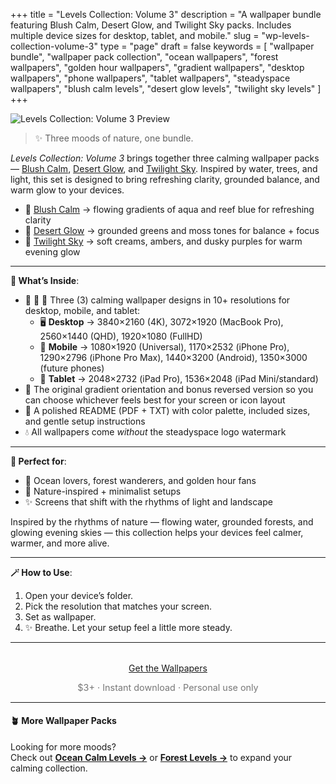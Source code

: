 +++
title = "Levels Collection: Volume 3"
description = "A wallpaper bundle featuring Blush Calm, Desert Glow, and Twilight Sky packs. Includes multiple device sizes for desktop, tablet, and mobile."
slug = "wp-levels-collection-volume-3"
type = "page"
draft = false
keywords = [
  "wallpaper bundle", "wallpaper pack collection", "ocean wallpapers",
  "forest wallpapers", "golden hour wallpapers", "gradient wallpapers",
  "desktop wallpapers", "phone wallpapers", "tablet wallpapers",
  "steadyspace wallpapers", "blush calm levels", "desert glow levels", "twilight sky levels"
]
+++

![Levels Collection: Volume 3 Preview](/images/wp-levels-collection-volume-3/levelscollection3cover.png)

> ✨ Three moods of nature, one bundle.

_Levels Collection: Volume 3_ brings together three calming wallpaper packs — [Blush Calm](/wp07-blush-calm-levels), [Desert Glow](/wp08-desert-glow-levels), and [Twilight Sky](/wp09-twilight-sky-levels). Inspired by water, trees, and light, this set is designed to bring refreshing clarity, grounded balance, and warm glow to your devices.

- 💮 [Blush Calm](/wp07-blush-calm-levels) → flowing gradients of aqua and reef blue for refreshing clarity
- 🌄 [Desert Glow](/wp08-desert-glow-levels) → grounded greens and moss tones for balance + focus
- 🌌 [Twilight Sky](/wp09-twilight-sky-levels) → soft creams, ambers, and dusky purples for warm evening glow

---

<div class="highlight-box">

**📂 What’s Inside**:

- 💮 🌄 🌌 Three (3) calming wallpaper designs in 10+ resolutions for desktop, mobile, and tablet:
  - 🖥 **Desktop** → 3840×2160 (4K), 3072×1920 (MacBook Pro), 2560×1440 (QHD), 1920×1080 (FullHD)
  - 📱 **Mobile** → 1080×1920 (Universal), 1170×2532 (iPhone Pro), 1290×2796 (iPhone Pro Max), 1440×3200 (Android), 1350×3000 (future phones)
  - 📱 **Tablet** → 2048×2732 (iPad Pro), 1536×2048 (iPad Mini/standard)
- 🔄 The original gradient orientation and bonus reversed version so you can choose whichever feels best for your screen or icon layout
- 📄 A polished README (PDF + TXT) with color palette, included sizes, and gentle setup instructions
- 💧 All wallpapers come _without_ the steadyspace logo watermark</div>

---
 
<div class="highlight-box">

**💚 Perfect for**:

- 🌊 Ocean lovers, forest wanderers, and golden hour fans
- 🌱 Nature-inspired + minimalist setups
- ✨ Screens that shift with the rhythms of light and landscape

Inspired by the rhythms of nature — flowing water, grounded forests, and glowing evening skies — this collection helps your devices feel calmer, warmer, and more alive.</div>

---

<div class="highlight-box">

**🪄 How to Use**:

1. Open your device’s folder.
2. Pick the resolution that matches your screen.
3. Set as wallpaper.
4. ✨ Breathe. Let your setup feel a little more steady. </div>

---  

<div style="text-align: center; margin-top: 2rem;">
  <a class="gumroad-button" href="https://steadyspace.gumroad.com/l/wp_levels2">Get the Wallpapers</a>
  <p style="font-size: 0.9rem; color: #777;">$3+ · Instant download · Personal use only</p>
</div>

---

#### 🪴 More Wallpaper Packs  
Looking for more moods?  
Check out [**Ocean Calm Levels →**](/wp04-ocean-calm-levels) or [**Forest Levels →**](/wp05-forest-levels) to expand your calming collection.  

